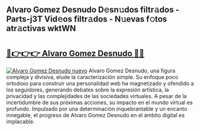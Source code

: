 ## Alvaro Gomez Desnudo D𝚎sn𝚞dos filtr𝚊dos - Parts-j3T Vid𝚎os filtr𝚊dos - N𝚞evas f𝚘tos atr𝚊ctivas wktWN

# <h2><a href="http://mbapky4.tromn.icu/?c=Alvaro+Gomez+Desnudo">🔗👉👉👉 Alvaro Gomez Desnudo 🔗🔗</a></h2>

[![Alvaro Gomez Desnudo nuevo](https://i.imgur.com/pEAQMta.gif)](http://mbapky4.tromn.icu/?c=Alvaro+Gomez+Desnudo)
Alvaro Gomez Desnudo, una figura compleja y divisiva, elude la caracterización simple. Su enfoque poco ortodoxo para construir una personalidad web ha magnetizado y ofendido a los seguidores, generando debates sobre la expresión artística, la privacidad y las complejidades de las sociedades virtuales. A pesar de la incertidumbre de sus próximas acciones, su impacto en el mundo virtual es profundo. Impulsado por una determinación inquebrantable y un encanto innegable, el progreso de Alvaro Gomez Desnudo en el ámbito digital es implacable.
